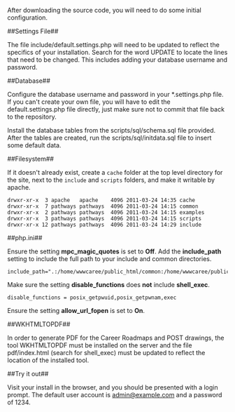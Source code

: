 After downloading the source code, you will need to do some initial configuration.

##Settings File##

The file include/default.settings.php will need to be updated to reflect the specifics of your installation. Search for the word
UPDATE to locate the lines that need to be changed. This includes adding your database username and password.

##Database##

Configure the database username and password in your *.settings.php file. If you can't create your own file, you will have to edit the default.settings.php file directly, just make sure not to commit that file back to the repository.

Install the database tables from the scripts/sql/schema.sql file provided. After the tables are created, run the scripts/sql/initdata.sql file to insert some default data.

##Filesystem##

If it doesn't already exist, create a `cache` folder at the top level directory for the site, next to the `include` and `scripts` folders, and make it writable by apache.

```
drwxr-xr-x  3 apache   apache    4096 2011-03-24 14:35 cache
drwxr-xr-x  7 pathways pathways  4096 2011-03-24 14:15 common
drwxr-xr-x  2 pathways pathways  4096 2011-03-24 14:15 examples
drwxr-xr-x  3 pathways pathways  4096 2011-03-24 14:15 scripts
drwxr-xr-x 12 pathways pathways  4096 2011-03-24 14:29 include
```

##php.ini##

Ensure the setting __mpc_magic_quotes__ is set to __Off__.
Add the __include_path__ setting to include the full path to your include and common directories. 
```
include_path=".:/home/wwwcaree/public_html/common:/home/wwwcaree/public_html/include"
```

Make sure the setting __disable_functions__ does __not__ include __shell_exec__.
```
disable_functions = posix_getpwuid,posix_getpwnam,exec
```

Ensure the setting __allow_url_fopen__ is set to __On__.

##WKHTMLTOPDF##

In order to generate PDF for the Career Roadmaps and POST drawings, the tool WKHTMLTOPDF must be installed on the server and the file
pdf/index.html (search for shell_exec) must be updated to reflect the location of the installed tool.

##Try it out##

Visit your install in the browser, and you should be presented with a login prompt. The default user account is admin@example.com and a password of 1234. 
